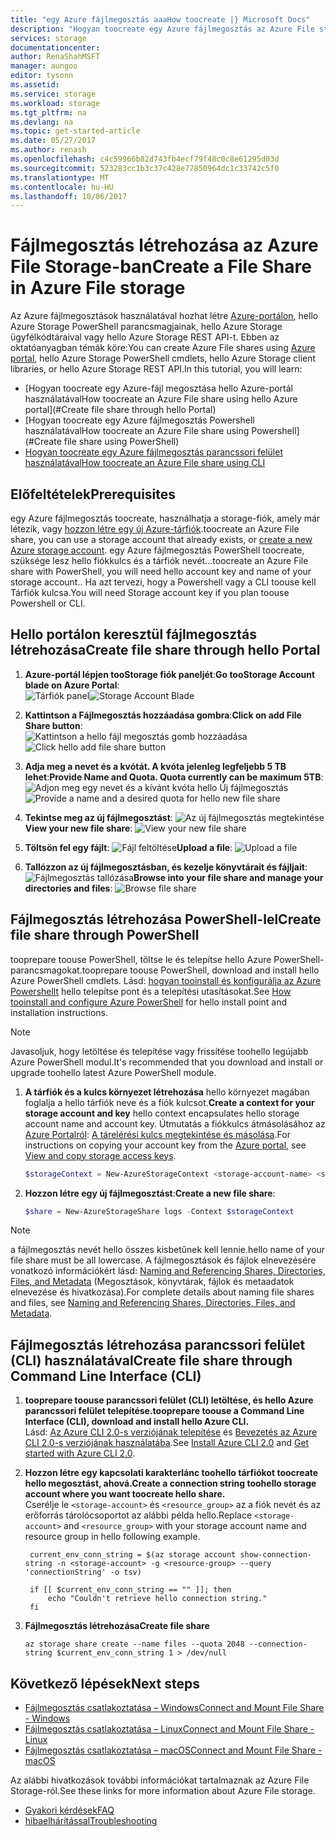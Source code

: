 ```yaml
---
title: "egy Azure fájlmegosztás aaaHow toocreate |} Microsoft Docs"
description: "Hogyan toocreate egy Azure fájlmegosztás az Azure File storage hello Azure-portálon, a PowerShell és a hello Azure parancssori felület használatával."
services: storage
documentationcenter: 
author: RenaShahMSFT
manager: aungoo
editor: tysonn
ms.assetid: 
ms.service: storage
ms.workload: storage
ms.tgt_pltfrm: na
ms.devlang: na
ms.topic: get-started-article
ms.date: 05/27/2017
ms.author: renash
ms.openlocfilehash: c4c59966b82d743fb4ecf79f48c0c8e61295d03d
ms.sourcegitcommit: 523283cc1b3c37c428e77850964dc1c33742c5f0
ms.translationtype: MT
ms.contentlocale: hu-HU
ms.lasthandoff: 10/06/2017
---
```

# <a name="create-a-file-share-in-azure-file-storage"></a><span data-ttu-id="e2ac4-103">Fájlmegosztás létrehozása az Azure File Storage-ban</span><span class="sxs-lookup"><span data-stu-id="e2ac4-103">Create a File Share in Azure File storage</span></span>
<span data-ttu-id="e2ac4-104">Az Azure fájlmegosztások használatával hozhat létre [Azure-portálon](https://portal.azure.com/), hello Azure Storage PowerShell parancsmagjainak, hello Azure Storage ügyfélkódtáraival vagy hello Azure Storage REST API-t. Ebben az oktatóanyagban témák köre:</span><span class="sxs-lookup"><span data-stu-id="e2ac4-104">You can create Azure File shares using [Azure portal](https://portal.azure.com/), hello Azure Storage PowerShell cmdlets, hello Azure Storage client libraries, or hello Azure Storage REST API.In this tutorial, you will learn:</span></span>
* [<span data-ttu-id="e2ac4-105">Hogyan toocreate egy Azure-fájl megosztása hello Azure-portál használatával</span><span class="sxs-lookup"><span data-stu-id="e2ac4-105">How toocreate an Azure File share using hello Azure portal</span></span>](#Create file share through hello Portal)
* [<span data-ttu-id="e2ac4-106">Hogyan toocreate egy Azure fájlmegosztás Powershell használatával</span><span class="sxs-lookup"><span data-stu-id="e2ac4-106">How toocreate an Azure File share using Powershell</span></span>](#Create file share using PowerShell)
* [<span data-ttu-id="e2ac4-107">Hogyan toocreate egy Azure fájlmegosztás parancssori felület használatával</span><span class="sxs-lookup"><span data-stu-id="e2ac4-107">How toocreate an Azure File share using CLI</span></span>](#create-file-share-using-command-line-interface-cli)

## <a name="prerequisites"></a><span data-ttu-id="e2ac4-108">Előfeltételek</span><span class="sxs-lookup"><span data-stu-id="e2ac4-108">Prerequisites</span></span>
<span data-ttu-id="e2ac4-109">egy Azure fájlmegosztás toocreate, használhatja a storage-fiók, amely már létezik, vagy [hozzon létre egy új Azure-tárfiók](storage-create-storage-account.md).</span><span class="sxs-lookup"><span data-stu-id="e2ac4-109">toocreate an Azure File share, you can use a storage account that already exists, or [create a new Azure storage account](storage-create-storage-account.md).</span></span> <span data-ttu-id="e2ac4-110">egy Azure fájlmegosztás PowerShell toocreate, szüksége lesz hello fiókkulcs és a tárfiók nevét...</span><span class="sxs-lookup"><span data-stu-id="e2ac4-110">toocreate an Azure File share with PowerShell, you will need hello account key and name of your storage account..</span></span> <span data-ttu-id="e2ac4-111">Ha azt tervezi, hogy a Powershell vagy a CLI toouse kell Tárfiók kulcsa.</span><span class="sxs-lookup"><span data-stu-id="e2ac4-111">You will need Storage account key if you plan toouse Powershell or CLI.</span></span>

## <a name="create-file-share-through-hello-portal"></a><span data-ttu-id="e2ac4-112">Hello portálon keresztül fájlmegosztás létrehozása</span><span class="sxs-lookup"><span data-stu-id="e2ac4-112">Create file share through hello Portal</span></span>
1. <span data-ttu-id="e2ac4-113">**Azure-portál lépjen tooStorage fiók paneljét**:</span><span class="sxs-lookup"><span data-stu-id="e2ac4-113">**Go tooStorage Account blade on Azure Portal**:</span></span>    
    <span data-ttu-id="e2ac4-114">![Tárfiók panel](media/storage-file-how-to-create-file-share/create-file-share-portal1.png)</span><span class="sxs-lookup"><span data-stu-id="e2ac4-114">![Storage Account Blade](media/storage-file-how-to-create-file-share/create-file-share-portal1.png)</span></span>

2. <span data-ttu-id="e2ac4-115">**Kattintson a Fájlmegosztás hozzáadása gombra**:</span><span class="sxs-lookup"><span data-stu-id="e2ac4-115">**Click on add File Share button**:</span></span>    
    <span data-ttu-id="e2ac4-116">![Kattintson a hello fájl megosztás gomb hozzáadása](media/storage-file-how-to-create-file-share/create-file-share-portal2.png)</span><span class="sxs-lookup"><span data-stu-id="e2ac4-116">![Click hello add file share button](media/storage-file-how-to-create-file-share/create-file-share-portal2.png)</span></span>

3. <span data-ttu-id="e2ac4-117">**Adja meg a nevet és a kvótát. A kvóta jelenleg legfeljebb 5 TB lehet**:</span><span class="sxs-lookup"><span data-stu-id="e2ac4-117">**Provide Name and Quota. Quota currently can be maximum 5TB**:</span></span>    
    <span data-ttu-id="e2ac4-118">![Adjon meg egy nevet és a kívánt kvóta hello Új fájlmegosztás](media/storage-file-how-to-create-file-share/create-file-share-portal3.png)</span><span class="sxs-lookup"><span data-stu-id="e2ac4-118">![Provide a name and a desired quota for hello new file share](media/storage-file-how-to-create-file-share/create-file-share-portal3.png)</span></span>

4. <span data-ttu-id="e2ac4-119">**Tekintse meg az új fájlmegosztást**: ![Az új fájlmegosztás megtekintése](media/storage-file-how-to-create-file-share/create-file-share-portal4.png)</span><span class="sxs-lookup"><span data-stu-id="e2ac4-119">**View your new file share**:  ![View your new file share](media/storage-file-how-to-create-file-share/create-file-share-portal4.png)</span></span>

5. <span data-ttu-id="e2ac4-120">**Töltsön fel egy fájlt**: ![Fájl feltöltése](media/storage-file-how-to-create-file-share/create-file-share-portal5.png)</span><span class="sxs-lookup"><span data-stu-id="e2ac4-120">**Upload a file**:  ![Upload a file](media/storage-file-how-to-create-file-share/create-file-share-portal5.png)</span></span>

6. <span data-ttu-id="e2ac4-121">**Tallózzon az új fájlmegosztásban, és kezelje könyvtárait és fájljait**: ![Fájlmegosztás tallózása](media/storage-file-how-to-create-file-share/create-file-share-portal6.png)</span><span class="sxs-lookup"><span data-stu-id="e2ac4-121">**Browse into your file share and manage your directories and files**:  ![Browse file share](media/storage-file-how-to-create-file-share/create-file-share-portal6.png)</span></span>


## <a name="create-file-share-through-powershell"></a><span data-ttu-id="e2ac4-122">Fájlmegosztás létrehozása PowerShell-lel</span><span class="sxs-lookup"><span data-stu-id="e2ac4-122">Create file share through PowerShell</span></span>
<span data-ttu-id="e2ac4-123">tooprepare toouse PowerShell, töltse le és telepítse hello Azure PowerShell-parancsmagokat.</span><span class="sxs-lookup"><span data-stu-id="e2ac4-123">tooprepare toouse PowerShell, download and install hello Azure PowerShell cmdlets.</span></span> <span data-ttu-id="e2ac4-124">Lásd: [hogyan tooinstall és konfigurálja az Azure Powershellt](https://azure.microsoft.com/documentation/articles/powershell-install-configure/) hello telepítse pont és a telepítési utasításokat.</span><span class="sxs-lookup"><span data-stu-id="e2ac4-124">See [How tooinstall and configure Azure PowerShell](https://azure.microsoft.com/documentation/articles/powershell-install-configure/) for hello install point and installation instructions.</span></span>

> [!Note]  
> <span data-ttu-id="e2ac4-125">Javasoljuk, hogy letöltése és telepítése vagy frissítése toohello legújabb Azure PowerShell modul.</span><span class="sxs-lookup"><span data-stu-id="e2ac4-125">It's recommended that you download and install or upgrade toohello latest Azure PowerShell module.</span></span>

1. <span data-ttu-id="e2ac4-126">**A tárfiók és a kulcs környezet létrehozása** hello környezet magában foglalja a hello tárfiók neve és a fiók kulcsot.</span><span class="sxs-lookup"><span data-stu-id="e2ac4-126">**Create a context for your storage account and key** hello context encapsulates hello storage account name and account key.</span></span> <span data-ttu-id="e2ac4-127">Útmutatás a fiókkulcs átmásolásához az [Azure Portalról](https://portal.azure.com/): [A tárelérési kulcs megtekintése és másolása](storage-create-storage-account.md#view-and-copy-storage-access-keys).</span><span class="sxs-lookup"><span data-stu-id="e2ac4-127">For instructions on copying your account key from the [Azure portal](https://portal.azure.com/), see [View and copy storage access keys](storage-create-storage-account.md#view-and-copy-storage-access-keys).</span></span>

    ```powershell
    $storageContext = New-AzureStorageContext <storage-account-name> <storage-account-key>
    ```
    
2. <span data-ttu-id="e2ac4-128">**Hozzon létre egy új fájlmegosztást**:</span><span class="sxs-lookup"><span data-stu-id="e2ac4-128">**Create a new file share**:</span></span>    
    
    ```powershell
    $share = New-AzureStorageShare logs -Context $storageContext
    ```

> [!Note]  
> <span data-ttu-id="e2ac4-129">a fájlmegosztás nevét hello összes kisbetűnek kell lennie.</span><span class="sxs-lookup"><span data-stu-id="e2ac4-129">hello name of your file share must be all lowercase.</span></span> <span data-ttu-id="e2ac4-130">A fájlmegosztások és fájlok elnevezésére vonatkozó információkért lásd: [Naming and Referencing Shares, Directories, Files, and Metadata](https://msdn.microsoft.com/library/azure/dn167011.aspx) (Megosztások, könyvtárak, fájlok és metaadatok elnevezése és hivatkozása).</span><span class="sxs-lookup"><span data-stu-id="e2ac4-130">For complete details about naming file shares and files, see [Naming and Referencing Shares, Directories, Files, and Metadata](https://msdn.microsoft.com/library/azure/dn167011.aspx).</span></span>

## <a name="create-file-share-through-command-line-interface-cli"></a><span data-ttu-id="e2ac4-131">Fájlmegosztás létrehozása parancssori felület (CLI) használatával</span><span class="sxs-lookup"><span data-stu-id="e2ac4-131">Create file share through Command Line Interface (CLI)</span></span>
1. <span data-ttu-id="e2ac4-132">**tooprepare toouse parancssori felület (CLI) letöltése, és hello Azure parancssori felület telepítése.**</span><span class="sxs-lookup"><span data-stu-id="e2ac4-132">**tooprepare toouse a Command Line Interface (CLI), download and install hello Azure CLI.**</span></span>  
    <span data-ttu-id="e2ac4-133">Lásd: [Az Azure CLI 2.0-s verziójának telepítése](/cli/azure/install-az-cli2.md) és [Bevezetés az Azure CLI 2.0-s verziójának használatába](/cli/azure/get-started-with-azure-cli.md).</span><span class="sxs-lookup"><span data-stu-id="e2ac4-133">See [Install Azure CLI 2.0](/cli/azure/install-az-cli2.md) and [Get started with Azure CLI 2.0](/cli/azure/get-started-with-azure-cli.md).</span></span>

2. <span data-ttu-id="e2ac4-134">**Hozzon létre egy kapcsolati karakterlánc toohello tárfiókot toocreate hello megosztást, ahová.**</span><span class="sxs-lookup"><span data-stu-id="e2ac4-134">**Create a connection string toohello storage account where you want toocreate hello share.**</span></span>  
    <span data-ttu-id="e2ac4-135">Cserélje le ```<storage-account>``` és ```<resource_group>``` az a fiók nevét és az erőforrás tárolócsoportot az alábbi példa hello.</span><span class="sxs-lookup"><span data-stu-id="e2ac4-135">Replace ```<storage-account>``` and ```<resource_group>``` with your storage account name and resource group in hello following example.</span></span>

   ```azurecli
    current_env_conn_string = $(az storage account show-connection-string -n <storage-account> -g <resource-group> --query 'connectionString' -o tsv)

    if [[ $current_env_conn_string == "" ]]; then  
        echo "Couldn't retrieve hello connection string."
    fi
    ```

3. <span data-ttu-id="e2ac4-136">**Fájlmegosztás létrehozása**</span><span class="sxs-lookup"><span data-stu-id="e2ac4-136">**Create file share**</span></span>
    ```azurecli
    az storage share create --name files --quota 2048 --connection-string $current_env_conn_string 1 > /dev/null
    ```

## <a name="next-steps"></a><span data-ttu-id="e2ac4-137">Következő lépések</span><span class="sxs-lookup"><span data-stu-id="e2ac4-137">Next steps</span></span>
* [<span data-ttu-id="e2ac4-138">Fájlmegosztás csatlakoztatása – Windows</span><span class="sxs-lookup"><span data-stu-id="e2ac4-138">Connect and Mount File Share - Windows</span></span>](storage-file-how-to-use-files-windows.md)
* [<span data-ttu-id="e2ac4-139">Fájlmegosztás csatlakoztatása – Linux</span><span class="sxs-lookup"><span data-stu-id="e2ac4-139">Connect and Mount File Share - Linux</span></span>](storage-how-to-use-files-linux.md)
* [<span data-ttu-id="e2ac4-140">Fájlmegosztás csatlakoztatása – macOS</span><span class="sxs-lookup"><span data-stu-id="e2ac4-140">Connect and Mount File Share - macOS</span></span>](storage-file-how-to-use-files-mac.md)

<span data-ttu-id="e2ac4-141">Az alábbi hivatkozások további információkat tartalmaznak az Azure File Storage-ról.</span><span class="sxs-lookup"><span data-stu-id="e2ac4-141">See these links for more information about Azure File storage.</span></span>

* [<span data-ttu-id="e2ac4-142">Gyakori kérdések</span><span class="sxs-lookup"><span data-stu-id="e2ac4-142">FAQ</span></span>](storage-files-faq.md)
* [<span data-ttu-id="e2ac4-143">hibaelhárítással</span><span class="sxs-lookup"><span data-stu-id="e2ac4-143">Troubleshooting</span></span>](storage-troubleshoot-file-connection-problems.md)